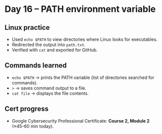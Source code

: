 # Day 16 – PATH environment variable

## Linux practice
- Used `echo $PATH` to view directories where Linux looks for executables.
- Redirected the output into `path.txt`.
- Verified with `cat` and exported for GitHub.

## Commands learned
- `echo $PATH` → prints the PATH variable (list of directories searched for commands).
- `>` → saves command output to a file.
- `cat file` → displays the file contents.

## Cert progress
- Google Cybersecurity Professional Certificate: **Course 2, Module 2** (≈45–60 min today).
